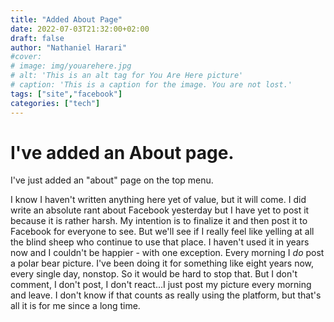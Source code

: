 ```yaml
---
title: "Added About Page"
date: 2022-07-03T21:32:00+02:00
draft: false
author: "Nathaniel Harari"
#cover:
# image: img/youarehere.jpg
# alt: 'This is an alt tag for You Are Here picture'
# caption: 'This is a caption for the image. You are not lost.'
tags: ["site","facebook"]
categories: ["tech"]
---
```


# I've added an About page.

I've just added an "about" page on the top menu.

I know I haven't written anything here yet of value, but it will come. I did write an absolute rant about Facebook yesterday but I have yet to post it because it is rather harsh. My intention is to finalize it and then post it to Facebook for everyone to see. But we'll see if I really feel like yelling at all the blind sheep who continue to use that place. I haven't used it in years now and I couldn't be happier - with one exception. Every morning I *do* post a polar bear picture. I've been doing it for something like eight years now, every single day, nonstop. So it would be hard to stop that. But I don't comment, I don't post, I don't react...I just post my picture every morning and leave. I don't know if that counts as really using the platform, but that's all it is for me since a long time.

